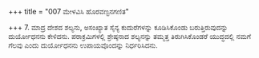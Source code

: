 +++
title = "007 ಮೇಳವಿಸಿ ಹೊರವಣ್ಟನಗಣಿತ"

+++
7. ಮಾದ್ರ ದೇಶದ ಶಲ್ಯನು, ಅಸಂಖ್ಯಾತ ಸೈನ್ಯ ಕುದುರೆಗಳನ್ನು ಕೂಡಿಸಿಕೊಂಡು ಬರುತ್ತಿರುವುದನ್ನು ದುರ್ಯೋಧನನು ಕೇಳಿದನು. ಪರಾಕ್ರಮಿಗಳಲ್ಲಿ ಶ್ರೇಷ್ಠನಾದ ಶಲ್ಯನನ್ನು ತಮ್ಮತ್ತ ತಿರುಗಿಸಿಕೊಂಡರೆ ಯುದ್ಧದಲ್ಲಿ ನಮಗೆ ಗೆಲವು ಎಂದು ದುರ್ಯೋಧನನು ಉಪಾಯವೊಂದನ್ನು ನಿರ್ಧರಿಸಿದನು.